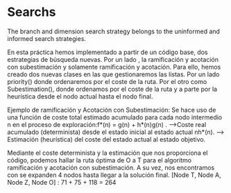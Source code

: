 # Searchs
 The branch and dimension search strategy belongs to the uninformed and informed search strategies.

 En esta práctica hemos implementado a partir de un código base, dos estrategias de búsqueda nuevas. Por un lado
 , la ramificación y acotación con subestimación y  solamente ramificación  y  acotación. Para ello, hemos creado 
 dos nuevas clases en las que gestionaremos las listas. Por un lado priority() donde ordenaremos por el coste de la
 ruta. Por el otro como Subestimation(), donde ordenamos por el coste de la ruta y a parte por la heurística 
 desde el nodo actual hasta el nodo final.
 
 Ejemplo de ramificación y Acotación con Subestimación:
 Se hace uso de una función de coste total estimado acumulado para cada nodo intermedio n
 en el proceso de exploración:f*(n) = g(n) + h*(n)g(n)   .
 -->Coste real acumulado (determinista) desde el estado inicial al estado actual nh*(n).
 --> Estimación (heurística) del coste del estado actual al estado objetivo.

 Mediante el coste determinista y la estimación que nos proporciona el código, 
 podemos hallar la ruta óptima de O a T para el algoritmo ramificación  y  acotación  con  subestimación. A su vez, 
 nos encontramos con se expanden 4 nodos hasta llegar a la solución final.
 [Node T, Node A, Node Z, Node O] : 71 + 75 + 118 = 264

